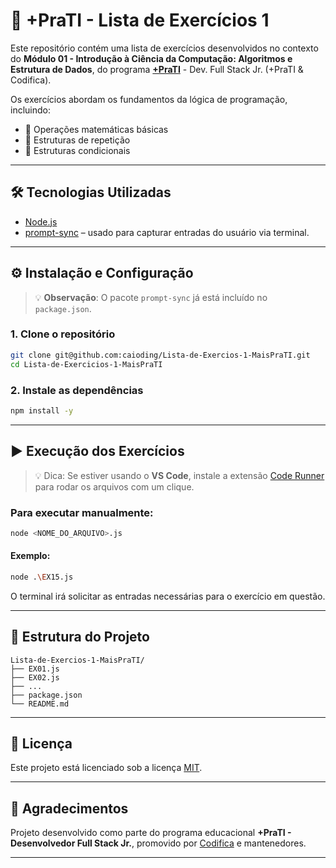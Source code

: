 # 📘 +PraTI - Lista de Exercícios 1

Este repositório contém uma lista de exercícios desenvolvidos no contexto do **Módulo 01 - Introdução à Ciência da Computação: Algoritmos e Estrutura de Dados**, do programa [**+PraTI**](https://www.maisprati.com.br/) - Dev. Full Stack Jr. (+PraTI & Codifica).

Os exercícios abordam os fundamentos da lógica de programação, incluindo:

- 🧮 Operações matemáticas básicas  
- 🔁 Estruturas de repetição  
- 🔀 Estruturas condicionais  

---

## 🛠️ Tecnologias Utilizadas

- [Node.js](https://nodejs.org/)  
- [prompt-sync](https://www.npmjs.com/package/prompt-sync) – usado para capturar entradas do usuário via terminal.

---

## ⚙️ Instalação e Configuração

> 💡 **Observação**: O pacote `prompt-sync` já está incluído no `package.json`.

### 1. Clone o repositório
```bash
git clone git@github.com:caioding/Lista-de-Exercios-1-MaisPraTI.git
cd Lista-de-Exercicios-1-MaisPraTI
```

### 2. Instale as dependências
```bash
npm install -y
```

---

## ▶️ Execução dos Exercícios

> 💡 Dica: Se estiver usando o **VS Code**, instale a extensão [Code Runner](https://marketplace.visualstudio.com/items?itemName=formulahendry.code-runner) para rodar os arquivos com um clique.

### Para executar manualmente:
```bash
node <NOME_DO_ARQUIVO>.js
```

#### Exemplo:
```bash
node .\EX15.js 
```

O terminal irá solicitar as entradas necessárias para o exercício em questão.

---

## 📂 Estrutura do Projeto

```
Lista-de-Exercios-1-MaisPraTI/
├── EX01.js
├── EX02.js
├── ...
├── package.json
└── README.md
```

---

## 📝 Licença

Este projeto está licenciado sob a licença [MIT](LICENSE).

---

## 🤝 Agradecimentos

Projeto desenvolvido como parte do programa educacional **+PraTI - Desenvolvedor Full Stack Jr.**, promovido por [Codifica](https://www.codificaedu.com.br/) e mantenedores.

---
